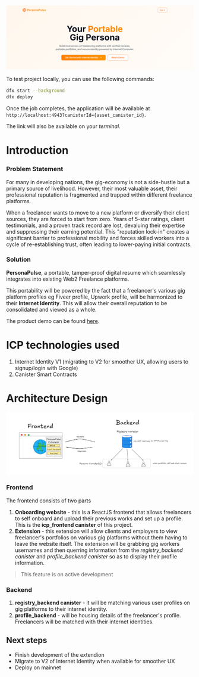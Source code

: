 ![Intro Picture](./images/persona.PNG)

To test project locally, you can use the following commands:

```bash
dfx start --background
dfx deploy
```

Once the job completes, the application will be available at `http://localhost:4943?canisterId={asset_canister_id}`.

The link will also be available on your *terminal*.

# Introduction
### Problem Statement
For many in developing nations, the gig-economy is not a side-hustle but a primary source of livelihood. However, their most valuable asset, their professional reputation is fragmented and trapped within different freelance platforms.

When a freelancer wants to move to a new platform or diversify their client sources, they are forced to start from zero. Years of 5-star ratings, client testimonials, and a proven track record are lost, devaluing their expertise and suppressing their earning potential. This "reputation lock-in" creates a significant barrier to professional mobility and forces skilled workers into a cycle of re-establishing trust, often leading to lower-paying initial contracts.

### Solution
**PersonaPulse**, a portable, tamper-proof digital resume which seamlessly integrates into existing Web2 Freelance platforms.

This portability will be powered by the fact that a freelancer's various gig platform profiles eg Fiveer profile, Upwork profile, will be harmonized to their **Internet Identity**. This will allow their overall reputation to be consolidated and viewed as a whole.

The product demo can be found [here](https://youtu.be/JG4hFc43RrI).

# ICP technologies used

1. Internet Identity V1 (migrating to V2 for smoother UX, allowing users to signup/login with Google)
2. Canister Smart Contracts

# Architecture Design
![architecture](./images/architecture.PNG)

### Frontend

The frontend consists of two parts

1. **Onboarding website** - this is a ReactJS frontend that allows freelancers to self onboard and upload their previous works and set up a profile. This is the **icp_frontend canister** of this project.
2. **Extension** - this extension will allow clients and employers to view freelancer's portfolios on various gig platforms without them having to leave the website itself. 
The extension will be grabbing gig workers usernames and then querring information from the *registry_backend canister* and *profile_backend canister* so as to display their profile information.
> This feature is on active development

### Backend
1. **registry_backend canister** - it will be matching various user profiles on gig platforms to their internet identity.
2. **profile_backend** - will be housing details of the freelancer's profile. Freelancers will be matched with their internet identities.

## Next steps
- Finish development of the extendion
- Migrate to V2 of Internet Identity when available for smoother UX
- Deploy on mainnet